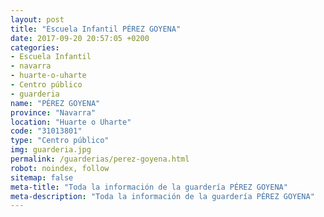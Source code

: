 ```yaml
---
layout: post
title: "Escuela Infantil PÉREZ GOYENA"
date: 2017-09-20 20:57:05 +0200
categories:
- Escuela Infantil
- navarra
- huarte-o-uharte
- Centro público
- guarderia
name: "PÉREZ GOYENA"
province: "Navarra"
location: "Huarte o Uharte"
code: "31013801"
type: "Centro público"
img: guarderia.jpg
permalink: /guarderias/perez-goyena.html
robot: noindex, follow
sitemap: false
meta-title: "Toda la información de la guardería PÉREZ GOYENA"
meta-description: "Toda la información de la guardería PÉREZ GOYENA"
---
```

